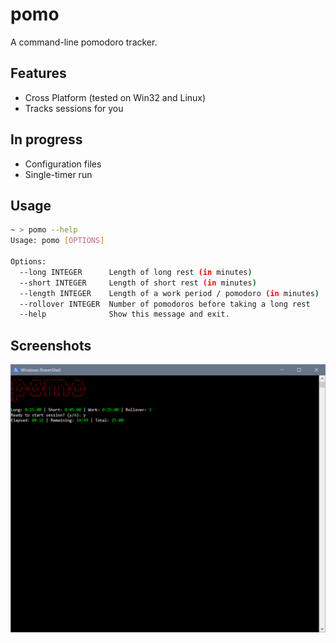 # pomo

A command-line pomodoro tracker.

## Features
- Cross Platform (tested on Win32 and Linux)
- Tracks sessions for you

## In progress
- Configuration files
- Single-timer run

## Usage
```bash
~ > pomo --help
Usage: pomo [OPTIONS]

Options:
  --long INTEGER      Length of long rest (in minutes)
  --short INTEGER     Length of short rest (in minutes)
  --length INTEGER    Length of a work period / pomodoro (in minutes)
  --rollover INTEGER  Number of pomodoros before taking a long rest
  --help              Show this message and exit.
```

## Screenshots
![Screenshot](/assets/screenshot-1.PNG)
